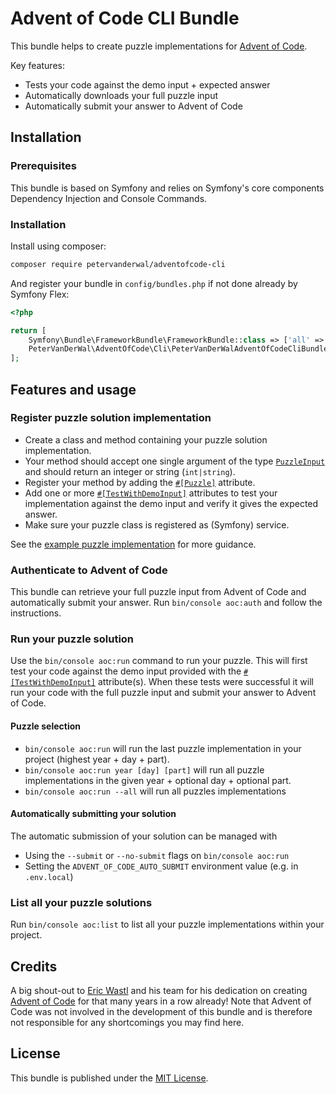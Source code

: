 # Advent of Code CLI Bundle

This bundle helps to create puzzle implementations for [Advent of Code](https://adventofcode.com/).

Key features:
* Tests your code against the demo input + expected answer
* Automatically downloads your full puzzle input
* Automatically submit your answer to Advent of Code

## Installation

### Prerequisites
This bundle is based on Symfony and relies on Symfony's core components Dependency Injection and Console Commands.

### Installation
Install using composer:
```bash
composer require petervanderwal/adventofcode-cli
```
And register your bundle in `config/bundles.php` if not done already by Symfony Flex:
```php
<?php

return [
    Symfony\Bundle\FrameworkBundle\FrameworkBundle::class => ['all' => true],
    PeterVanDerWal\AdventOfCode\Cli\PeterVanDerWalAdventOfCodeCliBundle::class => ['all' => true],
];
```

## Features and usage

### Register puzzle solution implementation
* Create a class and method containing your puzzle solution implementation.
* Your method should accept one single argument of the type [`PuzzleInput`](src/Model/PuzzleInput.php) and should return
  an integer or string (`int|string`).
* Register your method by adding the [`#[Puzzle]`](src/Attribute/Puzzle.php) attribute. 
* Add one or more [`#[TestWithDemoInput]`](src/Attribute/TestWithDemoInput.php) attributes to test your 
  implementation against the demo input and verify it gives the expected answer.
* Make sure your puzzle class is registered as (Symfony) service.

See the [example puzzle implementation](docs/example-puzzle-implementation.md) for more guidance.

### Authenticate to Advent of Code
This bundle can retrieve your full puzzle input from Advent of Code and automatically submit your answer. Run
`bin/console aoc:auth` and follow the instructions.

### Run your puzzle solution
Use the `bin/console aoc:run` command to run your puzzle. This will first test your code against the demo input provided
with the [`#[TestWithDemoInput]`](src/Attribute/TestWithDemoInput.php) attribute(s). When these tests were successful 
it will run your code with the full puzzle input and submit your answer to Advent of Code.

#### Puzzle selection
* `bin/console aoc:run` will run the last puzzle implementation in your project (highest year + day + part).
* `bin/console aoc:run year [day] [part]` will run all puzzle implementations in the given year + optional day + optional part.
* `bin/console aoc:run --all` will run all puzzles implementations

#### Automatically submitting your solution
The automatic submission of your solution can be managed with
* Using the `--submit` or `--no-submit` flags on `bin/console aoc:run`
* Setting the `ADVENT_OF_CODE_AUTO_SUBMIT` environment value (e.g. in `.env.local`)

### List all your puzzle solutions
Run `bin/console aoc:list` to list all your puzzle implementations within your project.

## Credits
A big shout-out to [Eric Wastl](http://was.tl/) and his team for his dedication on creating [Advent of Code](https://adventofcode.com/)
for that many years in a row already! Note that Advent of Code was not involved in the development of this bundle and is 
therefore not responsible for any shortcomings you may find here.

## License
This bundle is published under the [MIT License](LICENSE.md).
